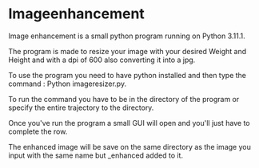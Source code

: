# Imageenhancement

Image enhancement is a small python program running on Python 3.11.1.

The program is made to resize your image with your desired Weight and Height and with a dpi of 600 also converting it into a jpg.

To use the program you need to have python installed and then type the command : Python imageresizer.py.

To run the command you have to be in the directory of the program or specify the entire trajectory to the directory.

Once you've run the program a small GUI will open and you'll just have to complete the row.

The enhanced image will be save on the same directory as the image you input with the same name but _enhanced added to it.
